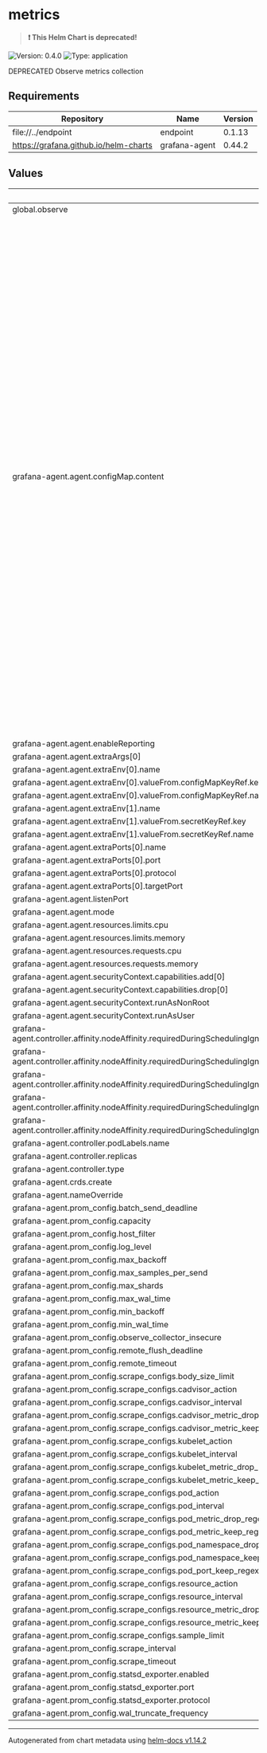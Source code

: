 # metrics

> **:exclamation: This Helm Chart is deprecated!**

![Version: 0.4.0](https://img.shields.io/badge/Version-0.4.0-informational?style=flat-square) ![Type: application](https://img.shields.io/badge/Type-application-informational?style=flat-square)

DEPRECATED Observe metrics collection

## Requirements

| Repository | Name | Version |
|------------|------|---------|
| file://../endpoint | endpoint | 0.1.13 |
| https://grafana.github.io/helm-charts | grafana-agent | 0.44.2 |

## Values

| Key | Type | Default | Description |
|-----|------|---------|-------------|
| global.observe | object | `{}` |  |
| grafana-agent.agent.configMap.content | string | `"{{- $endpoint := include \"observe.collectionEndpoint\" . }}\n{{- with .Values.prom_config}}\nserver:\n  log_level: {{.log_level}}\n\n{{ if .statsd_exporter.enabled -}}\nintegrations:\n  statsd_exporter:\n    enabled: true\n    scrape_integration: true\n    listen_{{ .statsd_exporter.protocol }}: \":{{ .statsd_exporter.port }}\"\n  prometheus_remote_write:\n  - url: {{ print $endpoint }}/v1/prometheus?clusterUid=${OBSERVE_CLUSTER}\n    authorization:\n      credentials: ${OBSERVE_TOKEN}\n    remote_timeout: {{.remote_timeout}}\n    queue_config:\n      batch_send_deadline: {{.batch_send_deadline}}\n      min_backoff: {{.min_backoff}}\n      max_backoff: {{.max_backoff}}\n      max_shards: {{.max_shards}}\n      max_samples_per_send: {{.max_samples_per_send}}\n      capacity: {{.capacity}}\n    tls_config:\n      insecure_skip_verify: {{.observe_collector_insecure}}\n{{ end -}}\n\nmetrics:\n  wal_directory: /tmp/grafana-agent-wal\n  global:\n    scrape_interval: {{.scrape_interval}}\n    scrape_timeout: {{.scrape_timeout}}\n  configs:\n    - name: integrations\n      host_filter: {{.host_filter}}\n      min_wal_time: {{.min_wal_time}}\n      max_wal_time: {{.max_wal_time}}\n      wal_truncate_frequency: {{.wal_truncate_frequency}}\n      remote_flush_deadline: {{.remote_flush_deadline}}\n      remote_write:\n        - url: {{ print $endpoint }}/v1/prometheus?clusterUid=${OBSERVE_CLUSTER}\n          authorization:\n            credentials: ${OBSERVE_TOKEN}\n          remote_timeout: {{.remote_timeout}}\n          queue_config:\n            batch_send_deadline: {{.batch_send_deadline}}\n            min_backoff: {{.min_backoff}}\n            max_backoff: {{.max_backoff}}\n            max_shards: {{.max_shards}}\n            max_samples_per_send: {{.max_samples_per_send}}\n            capacity: {{.capacity}}\n          tls_config:\n            insecure_skip_verify: {{.observe_collector_insecure}}\n\n      scrape_configs:\n      {{- with .scrape_configs }}\n        - job_name: \"integrations/kubernetes/pods\"\n          bearer_token_file: /var/run/secrets/kubernetes.io/serviceaccount/token\n          scrape_interval: {{.pod_interval}}\n          sample_limit: {{.sample_limit}}\n          body_size_limit: {{.body_size_limit}}\n          kubernetes_sd_configs:\n            - role: pod\n          relabel_configs:\n            - action: {{.pod_action}}\n            # Drop anything matching the configured namespace.\n            - action: 'drop'\n              source_labels: ['__meta_kubernetes_namespace']\n              regex: {{.pod_namespace_drop_regex}}\n            # Drop anything not matching the configured namespace.\n            - action: 'keep'\n              source_labels: ['__meta_kubernetes_namespace']\n              regex: {{.pod_namespace_keep_regex}}\n            # Drop endpoints without one of: a port name suffixed with the configured regex, or an explicit prometheus port annotation.\n            - action: 'keep'\n              source_labels: ['__meta_kubernetes_pod_container_port_name', '__meta_kubernetes_pod_annotation_prometheus_io_port']\n              regex: '({{.pod_port_keep_regex}};|.*;\\d+)'\n            # Drop pods without a name label.\n            # - action: 'drop'\n            #   regex: ''\n            #   source_labels: ['__meta_kubernetes_pod_label_name']\n            # Drop pods with phase Succeeded or Failed.\n            - action: 'drop'\n              regex: 'Succeeded|Failed'\n              source_labels: ['__meta_kubernetes_pod_phase']\n            # Drop anything annotated with 'prometheus.io.scrape=false'.\n            - action: 'drop'\n              regex: 'false'\n              source_labels: ['__meta_kubernetes_pod_annotation_prometheus_io_scrape']\n            # Drop anything annotated with 'observeinc.com.scrape=false'.\n            - action: 'drop'\n              regex: 'false'\n              source_labels: ['__meta_kubernetes_pod_annotation_observeinc_com_scrape']\n            # Allow pods to override the scrape scheme with 'prometheus.io.scheme=https'.\n            - action: 'replace'\n              regex: '(https?)'\n              replacement: '$1'\n              source_labels: ['__meta_kubernetes_pod_annotation_prometheus_io_scheme']\n              target_label: '__scheme__'\n            # Allow service to override the scrape path with 'prometheus.io.path=/other_metrics_path'.\n            - action: 'replace'\n              regex: '(.+)'\n              replacement: '$1'\n              source_labels: ['__meta_kubernetes_pod_annotation_prometheus_io_path']\n              target_label: '__metrics_path__'\n            # Allow services to override the scrape port with 'prometheus.io.port=1234'.\n            - action: 'replace'\n              regex: '(.+?)(\\:\\d+)?;(\\d+)'\n              replacement: '$1:$3'\n              source_labels: ['__address__', '__meta_kubernetes_pod_annotation_prometheus_io_port']\n              target_label: '__address__'\n            # Map all K8s labels/annotations starting with\n            # 'prometheus.io/param-' to URL params for Prometheus scraping.\n            - action: 'labelmap'\n              regex: '__meta_kubernetes_pod_annotation_prometheus_io_param_(.+)'\n              replacement: '__param_$1'\n            # Map all K8s labels/annotations starting with\n            # 'prometheus.io/label-' to Prometheus labels.\n            - action: 'labelmap'\n              regex: '__meta_kubernetes_pod_label_prometheus_io_label_(.+)'\n            - action: 'labelmap'\n              regex: '__meta_kubernetes_pod_annotation_prometheus_io_label_(.+)'\n            # Rename jobs to be <namespace>/<name, from pod name label>.\n            # - action: 'replace'\n            #   separator: '/'\n            #   source_labels: ['__meta_kubernetes_namespace', '__meta_kubernetes_pod_label_name']\n            #   target_label: 'job'\n            #   replacement: '$1'\n            # But also include the namespace, container, pod as separate labels,\n            # for routing alerts and joining with cAdvisor metrics.\n            - action: 'replace'\n              source_labels: ['__meta_kubernetes_namespace']\n              target_label: 'namespace'\n            - action: 'replace'\n              source_labels: ['__meta_kubernetes_pod_name']\n              # Not 'pod_name', which disappeared in K8s 1.16.\n              target_label: 'pod'\n            - action: 'replace'\n              source_labels: ['__meta_kubernetes_pod_container_name']\n              # Not 'container_name', which disappeared in K8s 1.16.\n              target_label: 'container'\n            - action: 'replace'\n              source_labels: ['__meta_kubernetes_pod_node_name']\n              target_label: 'node'\n          metric_relabel_configs:\n            - action: drop\n              regex: {{.pod_metric_drop_regex}}\n              source_labels:\n                - __name__\n            - action: keep\n              regex: {{.pod_metric_keep_regex}}\n              source_labels:\n                - __name__\n          tls_config:\n            ca_file: /var/run/secrets/kubernetes.io/serviceaccount/ca.crt\n            insecure_skip_verify: false\n            server_name: kubernetes\n\n        - job_name: \"integrations/kubernetes/kubelet\"\n          bearer_token_file: /var/run/secrets/kubernetes.io/serviceaccount/token\n          scrape_interval: {{.kubelet_interval}}\n          sample_limit: {{.sample_limit}}\n          body_size_limit: {{.body_size_limit}}\n          kubernetes_sd_configs:\n            - role: node\n          relabel_configs:\n            - action: {{.kubelet_action}}\n            - replacement: kubernetes.default.svc:443\n              target_label: __address__\n            - regex: (.+)\n              replacement: /api/v1/nodes/$1/proxy/metrics\n              source_labels:\n                - __meta_kubernetes_node_name\n              target_label: __metrics_path__\n          metric_relabel_configs:\n            - action: drop\n              regex: {{.kubelet_metric_drop_regex}}\n              source_labels:\n                - __name__\n            - action: keep\n              regex: {{.kubelet_metric_keep_regex}}\n              source_labels:\n                - __name__\n          scheme: https\n          tls_config:\n            ca_file: /var/run/secrets/kubernetes.io/serviceaccount/ca.crt\n            insecure_skip_verify: false\n            server_name: kubernetes\n\n        - job_name: \"integrations/kubernetes/resource\"\n          bearer_token_file: /var/run/secrets/kubernetes.io/serviceaccount/token\n          scrape_interval: {{.resource_interval}}\n          sample_limit: {{.sample_limit}}\n          body_size_limit: {{.body_size_limit}}\n          kubernetes_sd_configs:\n            - role: node\n          relabel_configs:\n            - action: {{.resource_action}}\n            - replacement: kubernetes.default.svc:443\n              target_label: __address__\n            - regex: (.+)\n              replacement: /api/v1/nodes/$1/proxy/metrics/resource\n              source_labels:\n                - __meta_kubernetes_node_name\n              target_label: __metrics_path__\n          metric_relabel_configs:\n            - action: drop\n              regex: {{.resource_metric_drop_regex}}\n              source_labels:\n                - __name__\n            - action: keep\n              regex: {{.resource_metric_keep_regex}}\n              source_labels:\n                - __name__\n          scheme: https\n          tls_config:\n            ca_file: /var/run/secrets/kubernetes.io/serviceaccount/ca.crt\n            insecure_skip_verify: false\n            server_name: kubernetes\n\n        - job_name: \"integrations/kubernetes/cadvisor\"\n          bearer_token_file: /var/run/secrets/kubernetes.io/serviceaccount/token\n          scrape_interval: {{.cadvisor_interval}}\n          sample_limit: {{.sample_limit}}\n          body_size_limit: {{.body_size_limit}}\n          kubernetes_sd_configs:\n            - role: node\n          relabel_configs:\n            - action: {{.cadvisor_action}}\n            - replacement: kubernetes.default.svc:443\n              target_label: __address__\n            - regex: (.+)\n              replacement: /api/v1/nodes/$1/proxy/metrics/cadvisor\n              source_labels:\n                - __meta_kubernetes_node_name\n              target_label: __metrics_path__\n          metric_relabel_configs:\n            # drop \"pod\" level aggregates, identified by absence of image\n            - action: drop\n              regex: container_([a-z_]+);\n              source_labels:\n                - __name__\n                - image\n            - action: drop\n              regex: {{.cadvisor_metric_drop_regex}}\n              source_labels:\n                - __name__\n            - action: keep\n              regex: {{.cadvisor_metric_keep_regex}}\n              source_labels:\n                - __name__\n          scheme: https\n          tls_config:\n            ca_file: /var/run/secrets/kubernetes.io/serviceaccount/ca.crt\n            insecure_skip_verify: false\n            server_name: kubernetes\n      {{- end }}\n{{- end }}\n"` |  |
| grafana-agent.agent.enableReporting | bool | `false` |  |
| grafana-agent.agent.extraArgs[0] | string | `"-config.expand-env"` |  |
| grafana-agent.agent.extraEnv[0].name | string | `"OBSERVE_CLUSTER"` |  |
| grafana-agent.agent.extraEnv[0].valueFrom.configMapKeyRef.key | string | `"id"` |  |
| grafana-agent.agent.extraEnv[0].valueFrom.configMapKeyRef.name | string | `"cluster-info"` |  |
| grafana-agent.agent.extraEnv[1].name | string | `"OBSERVE_TOKEN"` |  |
| grafana-agent.agent.extraEnv[1].valueFrom.secretKeyRef.key | string | `"OBSERVE_TOKEN"` |  |
| grafana-agent.agent.extraEnv[1].valueFrom.secretKeyRef.name | string | `"credentials"` |  |
| grafana-agent.agent.extraPorts[0].name | string | `"statsd"` |  |
| grafana-agent.agent.extraPorts[0].port | int | `9125` |  |
| grafana-agent.agent.extraPorts[0].protocol | string | `"UDP"` |  |
| grafana-agent.agent.extraPorts[0].targetPort | int | `9125` |  |
| grafana-agent.agent.listenPort | int | `12345` |  |
| grafana-agent.agent.mode | string | `"static"` |  |
| grafana-agent.agent.resources.limits.cpu | string | `"250m"` |  |
| grafana-agent.agent.resources.limits.memory | string | `"2Gi"` |  |
| grafana-agent.agent.resources.requests.cpu | string | `"250m"` |  |
| grafana-agent.agent.resources.requests.memory | string | `"2Gi"` |  |
| grafana-agent.agent.securityContext.capabilities.add[0] | string | `"NET_BIND_SERVICE"` |  |
| grafana-agent.agent.securityContext.capabilities.drop[0] | string | `"all"` |  |
| grafana-agent.agent.securityContext.runAsNonRoot | bool | `true` |  |
| grafana-agent.agent.securityContext.runAsUser | int | `65534` |  |
| grafana-agent.controller.affinity.nodeAffinity.requiredDuringSchedulingIgnoredDuringExecution.nodeSelectorTerms[0].matchExpressions[0].key | string | `"observeinc.com/unschedulable"` |  |
| grafana-agent.controller.affinity.nodeAffinity.requiredDuringSchedulingIgnoredDuringExecution.nodeSelectorTerms[0].matchExpressions[0].operator | string | `"DoesNotExist"` |  |
| grafana-agent.controller.affinity.nodeAffinity.requiredDuringSchedulingIgnoredDuringExecution.nodeSelectorTerms[0].matchExpressions[1].key | string | `"kubernetes.io/os"` |  |
| grafana-agent.controller.affinity.nodeAffinity.requiredDuringSchedulingIgnoredDuringExecution.nodeSelectorTerms[0].matchExpressions[1].operator | string | `"NotIn"` |  |
| grafana-agent.controller.affinity.nodeAffinity.requiredDuringSchedulingIgnoredDuringExecution.nodeSelectorTerms[0].matchExpressions[1].values[0] | string | `"windows"` |  |
| grafana-agent.controller.podLabels.name | string | `"metrics"` |  |
| grafana-agent.controller.replicas | int | `1` |  |
| grafana-agent.controller.type | string | `"deployment"` |  |
| grafana-agent.crds.create | bool | `false` |  |
| grafana-agent.nameOverride | string | `"metrics"` |  |
| grafana-agent.prom_config.batch_send_deadline | string | `"5s"` |  |
| grafana-agent.prom_config.capacity | int | `15000` |  |
| grafana-agent.prom_config.host_filter | string | `"false"` |  |
| grafana-agent.prom_config.log_level | string | `"info"` |  |
| grafana-agent.prom_config.max_backoff | string | `"30s"` |  |
| grafana-agent.prom_config.max_samples_per_send | int | `5000` |  |
| grafana-agent.prom_config.max_shards | int | `10` |  |
| grafana-agent.prom_config.max_wal_time | string | `"30m"` |  |
| grafana-agent.prom_config.min_backoff | string | `"1s"` |  |
| grafana-agent.prom_config.min_wal_time | string | `"15s"` |  |
| grafana-agent.prom_config.observe_collector_insecure | bool | `false` |  |
| grafana-agent.prom_config.remote_flush_deadline | string | `"1m"` |  |
| grafana-agent.prom_config.remote_timeout | string | `"30s"` |  |
| grafana-agent.prom_config.scrape_configs.body_size_limit | string | `"50MB"` |  |
| grafana-agent.prom_config.scrape_configs.cadvisor_action | string | `"keep"` |  |
| grafana-agent.prom_config.scrape_configs.cadvisor_interval | string | `nil` |  |
| grafana-agent.prom_config.scrape_configs.cadvisor_metric_drop_regex | string | `"container_(network_tcp_usage_total|network_udp_usage_total|tasks_state|cpu_load_average_10s)"` |  |
| grafana-agent.prom_config.scrape_configs.cadvisor_metric_keep_regex | string | `"container_(cpu_.*|spec_.*|memory_.*|network_.*|file_descriptors)|machine_(cpu_cores|memory_bytes)"` |  |
| grafana-agent.prom_config.scrape_configs.kubelet_action | string | `"drop"` |  |
| grafana-agent.prom_config.scrape_configs.kubelet_interval | string | `nil` |  |
| grafana-agent.prom_config.scrape_configs.kubelet_metric_drop_regex | string | `nil` |  |
| grafana-agent.prom_config.scrape_configs.kubelet_metric_keep_regex | string | `"(.*)"` |  |
| grafana-agent.prom_config.scrape_configs.pod_action | string | `"drop"` |  |
| grafana-agent.prom_config.scrape_configs.pod_interval | string | `nil` |  |
| grafana-agent.prom_config.scrape_configs.pod_metric_drop_regex | string | `".*bucket"` |  |
| grafana-agent.prom_config.scrape_configs.pod_metric_keep_regex | string | `"(.*)"` |  |
| grafana-agent.prom_config.scrape_configs.pod_namespace_drop_regex | string | `"(.*istio.*|.*ingress.*|kube-system)"` |  |
| grafana-agent.prom_config.scrape_configs.pod_namespace_keep_regex | string | `"(.*)"` |  |
| grafana-agent.prom_config.scrape_configs.pod_port_keep_regex | string | `".*metrics"` |  |
| grafana-agent.prom_config.scrape_configs.resource_action | string | `"keep"` |  |
| grafana-agent.prom_config.scrape_configs.resource_interval | string | `nil` |  |
| grafana-agent.prom_config.scrape_configs.resource_metric_drop_regex | string | `nil` |  |
| grafana-agent.prom_config.scrape_configs.resource_metric_keep_regex | string | `"(.*)"` |  |
| grafana-agent.prom_config.scrape_configs.sample_limit | int | `100000` |  |
| grafana-agent.prom_config.scrape_interval | string | `"60s"` |  |
| grafana-agent.prom_config.scrape_timeout | string | `"10s"` |  |
| grafana-agent.prom_config.statsd_exporter.enabled | bool | `false` |  |
| grafana-agent.prom_config.statsd_exporter.port | int | `9125` |  |
| grafana-agent.prom_config.statsd_exporter.protocol | string | `"udp"` |  |
| grafana-agent.prom_config.wal_truncate_frequency | string | `"30m"` |  |

----------------------------------------------
Autogenerated from chart metadata using [helm-docs v1.14.2](https://github.com/norwoodj/helm-docs/releases/v1.14.2)
